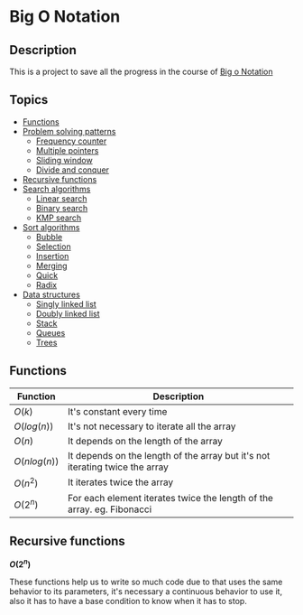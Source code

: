# Big O Notation

## Description

This is a project to save all the progress in the course of [Big o Notation](https://www.udemy.com/course/js-algorithms-and-data-structures-masterclass/)

## Topics

- [Functions](#functions)
- [Problem solving patterns](problem_solving_patterns)
  - [Frequency counter](problem_solving_patterns#frequency-counter)
  - [Multiple pointers](problem_solving_patterns#multiple-pointers)
  - [Sliding window](problem_solving_patterns#sliding-window)
  - [Divide and conquer](problem_solving_patterns#divide-and-conquer)
- [Recursive functions](#recursive-functions)
- [Search algorithms](search)
  - [Linear search](search#linear-search)
  - [Binary search](search#binary-Search)
  - [KMP search](search#kmp-Search)
- [Sort algorithms](sort)
  - [Bubble](sort#bubble)
  - [Selection](sort#selection)
  - [Insertion](sort#insertion)
  - [Merging](sort#merging)
  - [Quick](sort#quick)
  - [Radix](sort#radix)
- [Data structures](data_structures)
  - [Singly linked list](data_structures#singly-linked-list)
  - [Doubly linked list](data_structures#doubly-linked-list)
  - [Stack](data_structures#stack)
  - [Queues](data_structures#queues)
  - [Trees](data_structures#trees)

## Functions

Function | Description
-------- | -----------
$O(k)$ | It's constant every time
$O(log(n))$ | It's not necessary to iterate all the array
$O(n)$ | It depends on the length of the array
$O(n log(n))$ | It depends on the length of the array but it's not iterating twice the array
$O(n^2)$ | It iterates twice the array
$O(2^n)$ | For each element iterates twice the length of the array. eg. Fibonacci

## Recursive functions

**$O(2^n)$**

These functions help us to write so much code due to that uses the same behavior to its parameters, it's necessary a continuous behavior to use it, also it has to have a base condition to know when it has to stop.
